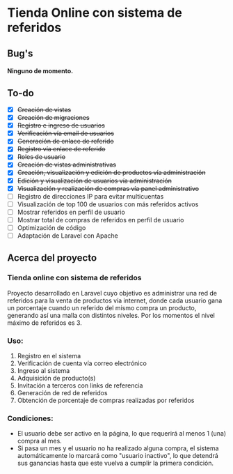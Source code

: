 # Tienda Online con sistema de referidos
## Bug's
#### Ninguno de momento.
## To-do

 - [x] ~~Creación de vistas~~
 - [x] ~~Creación de migraciones~~
 - [x] ~~Registro e ingreso de usuarios~~
 - [x] ~~Verificación vía email de usuarios~~
 - [x] ~~Generación de enlace de referido~~
 - [x] ~~Registro vía enlace de referido~~
 - [x] ~~Roles de usuario~~
 - [x] ~~Creación de vistas administrativas~~
 - [x] ~~Creación, visualización y edición de productos vía administración~~
 - [x] ~~Edición y visualización de usuarios vía administración~~
 - [x] ~~Visualización y realización de compras vía panel administrativo~~
 - [ ] Registro de direcciones IP para evitar multicuentas
 - [ ] Visualización de top 100 de usuarios con más referidos activos
 - [ ] Mostrar referidos en perfil de usuario
 - [ ] Mostrar total de compras de referidos en perfil de usuario
 - [ ] Optimización de código
 - [ ] Adaptación de Laravel con Apache

## Acerca del proyecto
### Tienda online con sistema de referidos
Proyecto desarrollado en Laravel cuyo objetivo es administrar una red de referidos para la venta de productos vía internet, donde cada usuario gana un porcentaje cuando un referido del mismo compra un producto, generando así una malla con distintos niveles. Por los momentos el nivel máximo de referidos es 3.
### Uso:

 1. Registro en el sistema
 2. Verificación de cuenta vía correo electrónico
 3. Ingreso al sistema
 4. Adquisición de producto(s)
 5. Invitación a terceros con links de referencia
 6. Generación de red de referidos
 7. Obtención de porcentaje de compras realizadas por referidos

### Condiciones:

 - El usuario debe ser activo en la página, lo que requerirá al menos 1 (una) compra al mes.
 - Si pasa un mes y el usuario no ha realizado alguna compra, el sistema automáticamente lo marcará como "usuario inactivo", lo que detendrá sus ganancias hasta que este vuelva a cumplir la primera condición.
